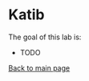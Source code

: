 # Katib

The goal of this lab is:

- TODO

























[Back to main page](../Readme.md)
